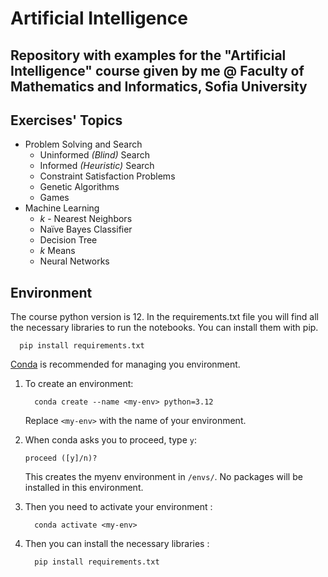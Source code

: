 # Artificial Intelligence 
## Repository with examples for the "Artificial Intelligence" course given by me @ Faculty of Mathematics and Informatics, Sofia University

## Exercises' Topics

- Problem Solving and Search
    - Uninformed _(Blind)_ Search
    - Informed _(Heuristic)_ Search
    - Constraint Satisfaction Problems
    - Genetic Algorithms
    - Games
- Machine Learning
    - _k_ - Nearest Neighbors
    - Naïve Bayes Classifier
    - Decision Tree
    - _k_ Means
    - Neural Networks

## Environment

The course python version is 12.
In the requirements.txt file you will find all the necessary libraries to run the notebooks.
You can install them with pip.

      pip install requirements.txt

[Conda](https://docs.conda.io/projects/conda/en/latest/index.html#) is recommended for managing you environment. 

1. To create an environment:
    ```
      conda create --name <my-env> python=3.12
    ```
   Replace ``<my-env>`` with the name of your environment.

2. When conda asks you to proceed, type ``y``:

      ``proceed ([y]/n)?``

   This creates the myenv environment in ``/envs/``. No
   packages will be installed in this environment.

3. Then you need to activate your environment :
    ```
      conda activate <my-env>
    ```
4. Then you can install the necessary libraries :
    ```
      pip install requirements.txt
    ```